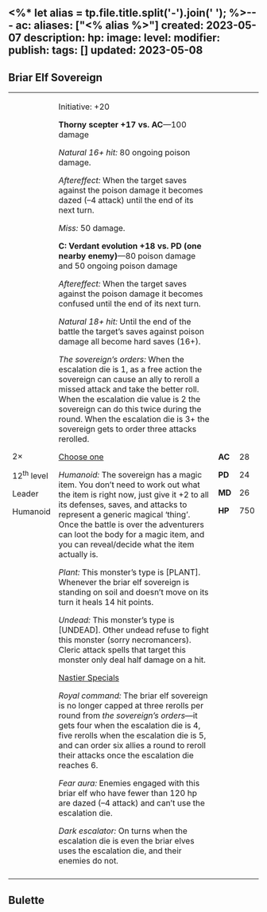 <%* let alias = tp.file.title.split('-').join(' '); %>---
ac: 
aliases: ["<% alias %>"]
created: 2023-05-07
description: 
hp: 
image: 
level: 
modifier: 
publish: 
tags: []
updated: 2023-05-08
---

## Briar Elf Sovereign

<table>
<colgroup>
<col style="width: 16%" />
<col style="width: 71%" />
<col style="width: 5%" />
<col style="width: 6%" />
</colgroup>
<tbody>
<tr class="odd">
<td><p>2×</p>
<p>12<sup>th</sup> level</p>
<p>Leader</p>
<p>Humanoid</p></td>
<td><p>Initiative: +20</p>
<p><strong>Thorny scepter +17 vs. AC</strong>—100 damage</p>
<p><em>Natural 16+ hit:</em> 80 ongoing poison damage.</p>
<p><em>Aftereffect:</em> When the target saves against the poison damage
it becomes dazed (–4 attack) until the end of its next turn.</p>
<p><em>Miss:</em> 50 damage.</p>
<p><strong>C: Verdant evolution +18 vs. PD (one nearby
enemy)</strong>—80 poison damage and 50 ongoing poison damage</p>
<p><em>Aftereffect:</em> When the target saves against the poison damage
it becomes confused until the end of its next turn.</p>
<p><em>Natural 18+ hit:</em> Until the end of the battle the target’s
saves against poison damage all become hard saves (16+).</p>
<p><em>The sovereign’s orders:</em> When the escalation die is 1, as a
free action the sovereign can cause an ally to reroll a missed attack
and take the better roll. When the escalation die value is 2 the
sovereign can do this twice during the round. When the escalation die is
3+ the sovereign gets to order three attacks rerolled.</p>
<p><u>Choose one</u></p>
<p><em>Humanoid:</em> The sovereign has a magic item. You don’t need to
work out what the item is right now, just give it +2 to all its
defenses, saves, and attacks to represent a generic magical ‘thing’.
Once the battle is over the adventurers can loot the body for a magic
item, and you can reveal/decide what the item actually is.</p>
<p><em>Plant:</em> This monster’s type is [PLANT]. Whenever the briar
elf sovereign is standing on soil and doesn’t move on its turn it heals
14 hit points.</p>
<p><em>Undead:</em> This monster’s type is [UNDEAD]. Other undead refuse
to fight this monster (sorry necromancers). Cleric attack spells that
target this monster only deal half damage on a hit.</p>
<p><u>Nastier Specials</u></p>
<p><em>Royal command:</em> The briar elf sovereign is no longer capped
at three rerolls per round from <em>the sovereign’s orders</em>—it gets
four when the escalation die is 4, five rerolls when the escalation die
is 5, and can order six allies a round to reroll their attacks once the
escalation die reaches 6.</p>
<p><em>Fear aura:</em> Enemies engaged with this briar elf who have
fewer than 120 hp are dazed (–4 attack) and can’t use the escalation
die.</p>
<p><em>Dark escalator:</em> On turns when the escalation die is even the
briar elves uses the escalation die, and their enemies do not.</p></td>
<td><p><strong>AC</strong></p>
<p><strong>PD</strong></p>
<p><strong>MD</strong></p>
<p><strong>HP</strong></p></td>
<td><p>28</p>
<p>24</p>
<p>26</p>
<p>750</p></td>
</tr>
<tr class="even">
<td></td>
<td></td>
<td></td>
<td></td>
</tr>
</tbody>
</table>

## Bulette
